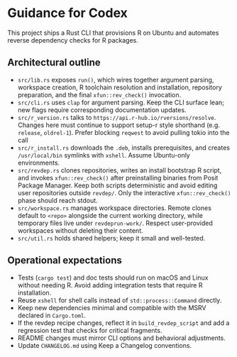 # Guidance for Codex

This project ships a Rust CLI that provisions R on Ubuntu and automates reverse
dependency checks for R packages.

## Architectural outline

- `src/lib.rs` exposes `run()`, which wires together argument parsing, workspace
  creation, R toolchain resolution and installation, repository preparation, and
  the final `xfun::rev_check()` invocation.
- `src/cli.rs` uses `clap` for argument parsing. Keep the CLI surface lean; new
  flags require corresponding documentation updates.
- `src/r_version.rs` talks to `https://api.r-hub.io/rversions/resolve`. Changes
  here must continue to support setup-r style shorthand (e.g. `release`,
  `oldrel-1`). Prefer blocking `reqwest` to avoid pulling tokio into the call
- `src/r_install.rs` downloads the `.deb`, installs prerequisites, and creates
  `/usr/local/bin` symlinks with `xshell`. Assume Ubuntu-only environments.
- `src/revdep.rs` clones repositories, writes an install bootstrap R script,
  and invokes `xfun::rev_check()` after preinstalling binaries from Posit
  Package Manager. Keep both scripts deterministic and avoid editing user
  repositories outside `revdep/`. Only the interactive `xfun::rev_check()`
  phase should reach stdout.
- `src/workspace.rs` manages workspace directories. Remote clones default to
  `<repo>` alongside the current working directory, while temporary files live
  under `revdeprun-work/`. Respect user-provided workspaces without deleting
  their content.
- `src/util.rs` holds shared helpers; keep it small and well-tested.

## Operational expectations

- Tests (`cargo test`) and doc tests should run on macOS and Linux without
  needing R. Avoid adding integration tests that require R installation.
- Reuse `xshell` for shell calls instead of `std::process::Command` directly.
- Keep new dependencies minimal and compatible with the MSRV declared in
  `Cargo.toml`.
- If the revdep recipe changes, reflect it in `build_revdep_script` and add a
  regression test that checks for critical fragments.
- README changes must mirror CLI options and behavioral adjustments.
- Update `CHANGELOG.md` using Keep a Changelog conventions.
